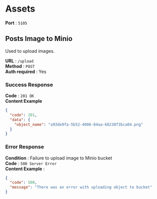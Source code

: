 # Assets

**Port** : `5105`

## Posts Image to Minio

Used to upload images.

**URL** : `/upload`  
**Method** : `POST`  
**Auth required** : Yes

### Success Response

**Code** : `201 OK`  
**Content Example**

```json
{
  "code": 201,
  "data": {
    "object_name": "a93de9fa-5b52-4006-84aa-68238f3bca04.png"
  }
}
```

### Error Response

**Condition** : Failure to upload image to Minio bucket  
**Code** : `500 Server Error`  
**Content Example** :

```json
{
  "code": 500,
  "message": "There was an error with uploading object to bucket"
}
```
